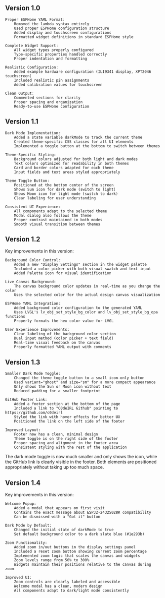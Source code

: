 ## Version 1.0

    Proper ESPHome YAML Format:
        Removed the lambda syntax entirely
        Used proper ESPHome configuration structure
        Added display and touchscreen configurations
        Formatted widget definitions in standard ESPHome style

    Complete Widget Support:
        All widget types properly configured
        Type-specific properties handled correctly
        Proper indentation and formatting

    Realistic Configuration:
        Added example hardware configuration (ILI9341 display, XPT2046 touchscreen)
        Included realistic pin assignments
        Added calibration values for touchscreen

    Clean Output:
        Commented sections for clarity
        Proper spacing and organization
        Ready-to-use ESPHome configuration

## Version 1.1

    Dark Mode Implementation:
        Added a state variable darkMode to track the current theme
        Created theme-specific CSS classes for all UI elements
        Implemented a toggle button at the bottom to switch between themes

    Theme-Specific Styling:
        Background colors adjusted for both light and dark modes
        Text colors optimized for readability in both themes
        Card and border colors adapted for each theme
        Input fields and text areas styled appropriately

    Theme Toggle Button:
        Positioned at the bottom center of the screen
        Shows Sun icon for dark mode (switch to light)
        Shows Moon icon for light mode (switch to dark)
        Clear labeling for user understanding

    Consistent UI Experience:
        All components adapt to the selected theme
        Modal dialog also follows the theme
        Proper contrast maintained in both modes
        Smooth visual transition between themes


## Version 1.2

Key improvements in this version:

    Background Color Control:
        Added a new "Display Settings" section in the widget palette
        Included a color picker with both visual swatch and text input
        Added Palette icon for visual identification

    Live Canvas Background:
        The canvas background color updates in real-time as you change the color
        Uses the selected color for the actual design canvas visualization

    ESPHome YAML Integration:
        Added background color configuration to the generated YAML
        Uses LVGL's lv_obj_set_style_bg_color and lv_obj_set_style_bg_opa functions
        Properly formats the hex color value for LVGL

    User Experience Improvements:
        Clear labeling of the background color section
        Dual input method (color picker + text field)
        Real-time visual feedback on the canvas
        Properly formatted YAML output with comments


## Version 1.3

    Smaller Dark Mode Toggle:
        Changed the theme toggle button to a small icon-only button
        Used variant="ghost" and size="sm" for a more compact appearance
        Only shows the Sun or Moon icon without text
        Reduced padding for a smaller footprint

    GitHub Footer Link:
        Added a footer section at the bottom of the page
        Included a link to "C0deIRL Github" pointing to https://github.com/c0deirl
        Styled the link with hover effects for better UX
        Positioned the link on the left side of the footer

    Improved Layout:
        Footer now has a clean, minimal design
        Theme toggle is on the right side of the footer
        Proper spacing and alignment in the footer area
        Consistent styling with the rest of the application

The dark mode toggle is now much smaller and only shows the icon, while the GitHub link is clearly visible in the footer. Both elements are positioned appropriately without taking up too much space.

## Version 1.4

Key improvements in this version:

    Welcome Popup:
        Added a modal that appears on first visit
        Contains the exact message about ESP32-2432S028R compatibility
        Can be dismissed with a "Got it" button

    Dark Mode by Default:
        Changed the initial state of darkMode to true
        Set default background color to a dark slate blue (#1e293b)

    Zoom Functionality:
        Added zoom in/out buttons in the display settings panel
        Included a reset zoom button showing current zoom percentage
        Implemented zoom logic that scales the canvas and widgets
        Zoom levels range from 50% to 300%
        Widgets maintain their positions relative to the canvas during zoom

    Improved UI:
        Zoom controls are clearly labeled and accessible
        Welcome modal has a clean, modern design
        All components adapt to dark/light mode consistently

